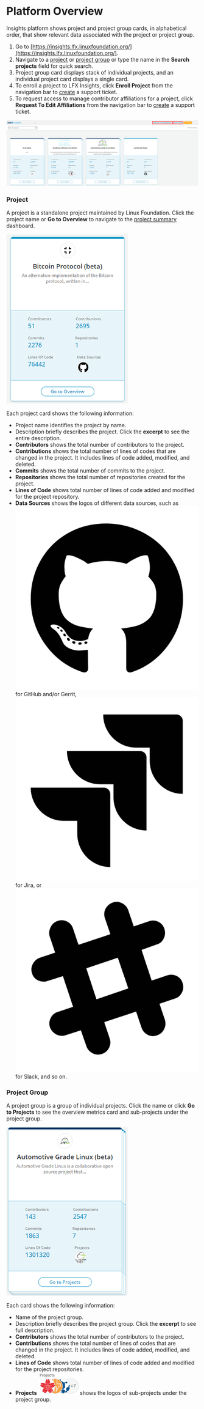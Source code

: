# Platform Overview

Insights platform shows project and project group cards, in alphabetical order, that show relevant data associated with the project or project group.

1. Go to [https://insights.lfx.linuxfoundation.org/](https://insights.lfx.linuxfoundation.org/).
2. Navigate to a [project](platform-overview.md#project) or [project group](platform-overview.md#project-group) or type the name in the **Search projects** field for quick search.
3. Project group card displays stack of individual projects, and an individual project card displays a single card. 
4. To enroll a project to LFX Insights, click **Enroll Project** from the navigation bar to [create](https://jira.linuxfoundation.org/plugins/servlet/theme/portal/4/create/341) a support ticket.
5. To request access to manage contributor affiliations for a project, click **Request To Edit Affiliations** from the navigation bar to [create](https://jira.linuxfoundation.org/plugins/servlet/theme/portal/4/create/377) a support ticket.

![](../.gitbook/assets/landing-page.png)

### Project

A project is a standalone project maintained by Linux Foundation. Click the project name or **Go to Overview** to navigate to the [project summary](view-project-dashboard/technical-trends/summary.md) dashboard.

![Project Overview](../.gitbook/assets/project-overview.png)

Each project card shows the following information:

* Project name identifies the project by name.
* Description briefly describes the project. Click the **excerpt** to see the entire description.
* **Contributors** shows the total number of contributors to the project.
* **Contributions** shows the total number of lines of codes that are changed in the project. It includes lines of code added, modified, and deleted.
* **Commits** shows the total number of commits to the project.
* **Repositories** shows the total number of repositories created for the project.
* **Lines of Code** shows total number of lines of code added and modified for the project repository.
* **Data Sources** shows the logos of different data sources, such as ![](../.gitbook/assets/18088191%20%284%29%20%283%29.png) for GitHub and/or Gerrit, ![](../.gitbook/assets/18088260%20%283%29%20%283%29%20%283%29%20%281%29.png) for Jira, or ![](../.gitbook/assets/18088264%20%282%29%20%282%29%20%282%29%20%281%29.png) for Slack, and so on.

### Project Group

A project group is a group of individual projects. Click the name or click **Go to Projects** to see the overview metrics card and sub-projects under the project group.

![Project Group Overview Card](../.gitbook/assets/project-group-overview-card%20%281%29.png)

Each card shows the following information:

* Name of the project group.
* Description briefly describes the project group. Click the **excerpt** to see full description.
* **Contributors** shows the total number of contributors to the project.
* **Contributions** shows the total number of lines of codes that are changed in the project. It includes lines of code added, modified, and deleted.
* **Lines of Code** shows total number of lines of code added and modified for the project repositories.
* **Projects** ![](../.gitbook/assets/18088267.png)shows the logos of sub-projects under the project group.

